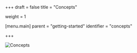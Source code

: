 +++
draft = false
title = "Concepts"

weight = 1

[menu.main]
parent = "getting-started"
identifier = "concepts"

+++

![Concepts](/images/concepts_prj.png)
